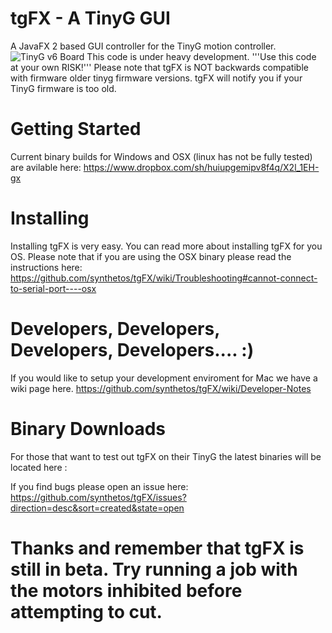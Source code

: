 tgFX - A TinyG GUI
====
A JavaFX 2 based GUI controller for the TinyG motion controller.
![TinyG v6 Board](http://farm9.staticflickr.com/8247/8454110427_b09b5a622b_c.jpg)
This code is under heavy development.
'''Use this code at your own RISK!'''
Please note that tgFX is NOT backwards compatible with firmware older tinyg firmware versions.  tgFX will notify you if your TinyG firmware is too old.


Getting Started
===
Current binary builds for Windows and OSX (linux has not be fully tested) are avilable here:
https://www.dropbox.com/sh/huiupgemipv8f4q/X2l_1EH-gx


Installing
===
Installing tgFX is very easy.
You can read more about installing tgFX for you OS. Please note that if you are using the OSX binary please read the instructions here:
https://github.com/synthetos/tgFX/wiki/Troubleshooting#cannot-connect-to-serial-port----osx



Developers, Developers, Developers, Developers.... :)
===
If you would like to setup your development enviroment for Mac we have a wiki page here.
https://github.com/synthetos/tgFX/wiki/Developer-Notes






Binary Downloads
===
For those that want to test out tgFX on their TinyG the latest binaries will be located here :


If you find bugs please open an issue here:
https://github.com/synthetos/tgFX/issues?direction=desc&sort=created&state=open

Thanks and remember that tgFX is still in beta. Try running a job with the motors inhibited before attempting to cut.
==
